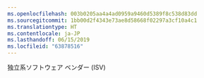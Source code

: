 ```yaml
---
ms.openlocfilehash: 003b0205aa4a4ad0959a9460d5389f8c538d83dd
ms.sourcegitcommit: 1bb00d2f4343e73ae8d58668f02297a3cf10a4c1
ms.translationtype: HT
ms.contentlocale: ja-JP
ms.lasthandoff: 06/15/2019
ms.locfileid: "63878516"
---
```

独立系ソフトウェア ベンダー (ISV)